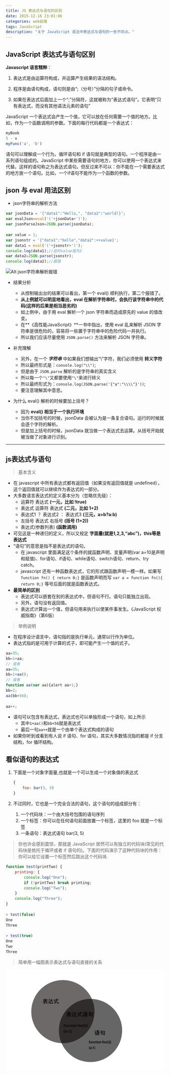 ```yaml
---
title: JS 表达式与语句的区别
date: 2015-12-16 23:01:06
categories: web前端
tags: JavaScript
description: "关于 JavaScript 语法中表达式与语句的一些不同点。"
---
```

## JavaScript 表达式与语句区别

**Javascript 语言精粹**：

1. 表达式是由运算符构成，并运算产生结果的语法结构。

1. 程序是由语句构成，语句则是由“;（分号）”分隔的句子或命令。

1. 如果在表达式后面加上一个“;”分隔符，这就被称为“表达式语句”。它表明“只有表达式，而没有其他语法元素的语句”

JavaScript 一个表达式会产生一个值，它可以放在任何需要一个值的地方。比如，作为一个函数调用的参数。下面的每行代码都是一个表达式：

```js
myBook
5 - x
myFunc('a', 'b')
```

语句可以理解成一个行为。循环语句和 if 语句就是典型的语句。一个程序是由一系列语句组成的。JavaScript 中某些需要语句的地方，你可以使用一个表达式来代替。这样的语句称之为表达式语句。但反过来不可以：你不能在一个需要表达式的地方放一个语句。比如，一个if语句不能作为一个函数的参数。

## json 与 eval 用法区别

- json字符串的解析方法

```js
var jsonData = '{"data1":"Hello,", "data2":"world!}';
var evalJson=eval('('+jsonData+')');
var jsonParseJson=JSON.parse(jsonData);

var value = 1;
var jsonstr = '{"data1":"hello","data2":++value}';
var data1 = eval('('+jsonstr+')');
console.log(data1);//这时value值为2
var data2=JSON.parse(jsonstr);
console.log(data2);//报错
```

![Alt json字符串解析报错](/img/json字符串解析报错.png "json字符串解析报错")

- 结果分析
  - 从控制输出台的结果可以看出，第一个 eval() 顺利执行，第二个报错了。
  - **从上例就可以明显地看出，eval 在解析字符串时，会执行该字符串中的代码(这样的后果是相当恶劣的)**
  - 如上例中，由于用 eval 解析一个 json 字符串而造成原先的 value 的值改变。
  - 在**《高性能JavaScript》**一书中指出，使用 eval 乱来解析 JSON 字符串是很危险的，容易将一些置于字符串中的危险代码一并执行。
  - 所以我们应该尽量使用 `JSON.parse()` 方法来解析 JSON 字符串。

- 补充理解
  - 另外，在一个 **_字符串_** 中如果我们想输出“\”字符，我们必须使用 **转义字符**
  - 所以最终形式是：`console.log("\\")`;
  - 但是由于 `JSON.parse` 解析的是字符串的真实含义
  - 所以每一个`"\"`又都要使用`"\"`来进行转义
  - 所以最终形式为：`console.log(JSON.parse('{"a":"\\\\"}'))`;
  - 要注意理解其中意思。

- 为什么 eval() 解析的时候要加上括号？
  - 因为 **eval() 相当于一个执行环境**
  - 当你不加括号的时候，jsonData 会被认为是一条复合语句。运行的时候就会逐个字符的解析。
  - 但是加上括号的时候，jsonData 就当做一个表达式去运算。从括号开始就被当做了对象进行识别。

---

## js表达式与语句

> 基本含义

- 在 javascript 中所有表达式都有返回值（如果没有返回值就是 undefined），这个返回值就可以继续作为表达式的一部分。
- 大多数语言表达式的定义基本分为（忽略优先级）：
  - 运算符 表达式 **(一元，比如 !true)**
  - 表达式 运算符 表达式 **(二元，比如 1+2)**
  - 表达式1 ？ 表达式2 ： 表达式3 **(三元，a>b?a:b)**
  - 左括号 表达式 右括号 **(括号 (1+2))**
  - 表达式(参数列表) **(函数调用)**
- 可见这是一种递归的定义，所以又规定 **字面量(就是1,2,3,“abc”)，this等是表达式**
- “语句”的意思是指不是表达式的语句。
  - 在 javascript 里面满足这个条件的就函数声明、变量声明(var a=10是声明和赋值)、for语句、if语句、while语句、switch语句、return、try catch。
  - javascript 还有一种函数表达式，它的形式跟函数声明一模一样。如果写 `function fn() { return 0;}` 是函数声明而写 `var a = function fn(){ return 0;}` 等号后面的就是函数表达式。
- **最简单的区别**
  - 表达式可以嵌套在别的表达式中，但语句不行。语句只能独立出现。
  - 另外，语句没有返回值。
  - 表达式计算出一个值，但语句用来执行以使某件事发生。《JavaScript 权威指南》（第6版）

> 举例说明

- 在程序设计语言中，语句指的是执行单元，通常以行作为单位。
- 表达式指的是可用于计算的式子，即可能产生一个值的式子。

```js
aa=35;
bb=1+aa;
// 或者
aa=35;
bb=1+aa();
// 或者
function aa(var aa){alert aa+1;}
bb=2;
aa(bb+56);

aa++;
```

- 语句可以包含有表达式，表达式也可以单独形成一个语句，如上所示
  - 其中`1+aa()`和`bb+56`就是表达式
  - 最后一句`aa++`就是一个由单个表达式构成的语句
- 如果你听到或看到有人说 if 语句、for 语句，其实大多数情况指的都是 if 分支结构，for 循环结构。

## 看似语句的表达式

1. 下面是一个对象字面量,也就是一个可以生成一个对象值的表达式

    ```js
    {
        foo: bar(3, 5)
    }
    ```

2. 不过同时，它也是一个完全合法的语句，这个语句的组成部分有：
    1. 一个代码块：一个由大括号包围的语句序列
    2. 一个标签：你可以在任何语句前面放置一个标签，这里的 foo 就是一个标签
    3. 一条语句：表达式语句 bar(3, 5)

> 你也许会感到震惊，那就是 JavaScript 居然可以有独立的代码块(常见的代码块是依托于循环或者 if 语句的)。下面的代码演示了这种代码块的作用：你可以给它设置一个标签然后跳出这个代码块.

```js
function test(printTwo) {
    printing: {
        console.log("One");
        if (!printTwo) break printing;
        console.log("Two");
    }
    console.log("Three");
}

> test(false)
One
Three

> test(true)
One
Two
Three
```

> 简单用一幅图表示表达式与语句直接的关系

![Alt 表达式与语句关系图](/images/front-end/表达式与语句.png "表达式与语句关系图")
